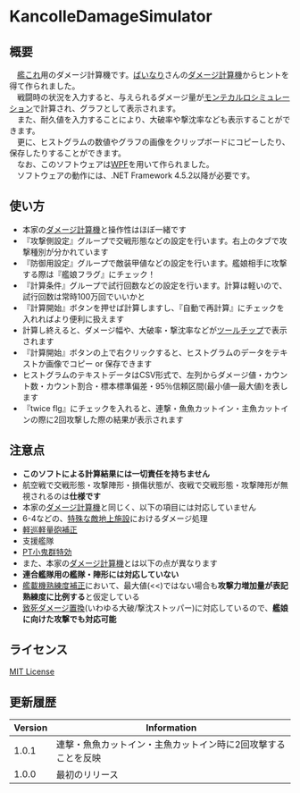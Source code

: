 # KancolleDamageSimulator

## 概要
　[艦これ](http://www.dmm.com/netgame/feature/kancolle.html)用のダメージ計算機です。[ばいなり](https://twitter.com/b_inary)さんの[ダメージ計算機](http://kancollecalc.web.fc2.com/damage.html)からヒントを得て作られました。  
　戦闘時の状況を入力すると、与えられるダメージ量が[モンテカルロシミュレーション](https://ja.wikipedia.org/wiki/%E3%83%A2%E3%83%B3%E3%83%86%E3%82%AB%E3%83%AB%E3%83%AD%E6%B3%95)で計算され、グラフとして表示されます。  
　また、耐久値を入力することにより、大破率や撃沈率なども表示することができます。  
　更に、ヒストグラムの数値やグラフの画像をクリップボードにコピーしたり、保存したりすることができます。  
　なお、このソフトウェアは[WPF](https://ja.wikipedia.org/wiki/Windows_Presentation_Foundation)を用いて作られました。  
　ソフトウェアの動作には、.NET Framework 4.5.2以降が必要です。

## 使い方
- 本家の[ダメージ計算機](http://kancollecalc.web.fc2.com/damage.html)と操作性はほぼ一緒です
- 『攻撃側設定』グループで交戦形態などの設定を行います。右上のタブで攻撃種別が分かれています
- 『防御用設定』グループで敵装甲値などの設定を行います。艦娘相手に攻撃する際は『艦娘フラグ』にチェック！
- 『計算条件』グループで試行回数などの設定を行います。計算は軽いので、試行回数は常時100万回でいいかと
- 『計算開始』ボタンを押せば計算しますし、『自動で再計算』にチェックを入れればより便利に扱えます
- 計算し終えると、ダメージ幅や、大破率・撃沈率などが[ツールチップ](https://ja.wikipedia.org/wiki/%E3%83%84%E3%83%BC%E3%83%AB%E3%83%81%E3%83%83%E3%83%97)で表示されます
- 『計算開始』ボタンの上で右クリックすると、ヒストグラムのデータをテキストか画像でコピー or 保存できます
- ヒストグラムのテキストデータはCSV形式で、左列からダメージ値・カウント数・カウント割合・標本標準偏差・95％信頼区間(最小値―最大値)を表します
- 『twice flg』にチェックを入れると、連撃・魚魚カットイン・主魚カットインの際に2回攻撃した際の結果が表示されます

## 注意点
- **このソフトによる計算結果には一切責任を持ちません**
- 航空戦で交戦形態・攻撃陣形・損傷状態が、夜戦で交戦形態・攻撃陣形が無視されるのは**仕様です**
- 本家の[ダメージ計算機](http://kancollecalc.web.fc2.com/damage.html)と同じく、以下の項目には対応していません
 - 6-4などの、[特殊な敵地上施設](http://ja.kancolle.wikia.com/wiki/%E7%89%B9%E5%8A%B9%E8%A3%85%E5%82%99#.E9.99.B8.E4.B8.8A.E7.89.B9.E5.8A.B9)におけるダメージ処理
 - [軽巡軽量砲補正](http://ja.kancolle.wikia.com/wiki/%E3%83%80%E3%83%A1%E3%83%BC%E3%82%B8%E5%BC%8F#.E8.BB.BD.E5.B7.A1.E8.BB.BD.E9.87.8F.E7.A0.B2.E8.A3.9C.E6.AD.A3)
 - 支援艦隊
 - [PT小鬼群特効](http://ja.kancolle.wikia.com/wiki/%E7%89%B9%E5%8A%B9%E8%A3%85%E5%82%99#PT.E5.B0.8F.E9.AC.BC.E7.BE.A4.E7.89.B9.E5.8A.B9)
- また、本家の[ダメージ計算機](http://kancollecalc.web.fc2.com/damage.html)とは以下の点が異なります
 - **連合艦隊用の艦隊・陣形には対応していない**
 - [艦載機熟練度補正](http://ja.kancolle.wikia.com/wiki/%E8%89%A6%E8%BC%89%E6%A9%9F%E7%86%9F%E7%B7%B4%E5%BA%A6)において、最大値(<<)ではない場合も**攻撃力増加量が表記熟練度に比例する**と仮定している
 - [致死ダメージ置換](http://ja.kancolle.wikia.com/wiki/%E3%83%80%E3%83%A1%E3%83%BC%E3%82%B8%E7%BD%AE%E6%8F%9B)(いわゆる大破/撃沈ストッパー)に対応しているので、**艦娘に向けた攻撃でも対応可能**

## ライセンス
[MIT License](https://ja.wikipedia.org/wiki/MIT_License)


## 更新履歴
|Version|Information|
|-------|-----------|
|1.0.1|連撃・魚魚カットイン・主魚カットイン時に2回攻撃することを反映|
|1.0.0|最初のリリース|
